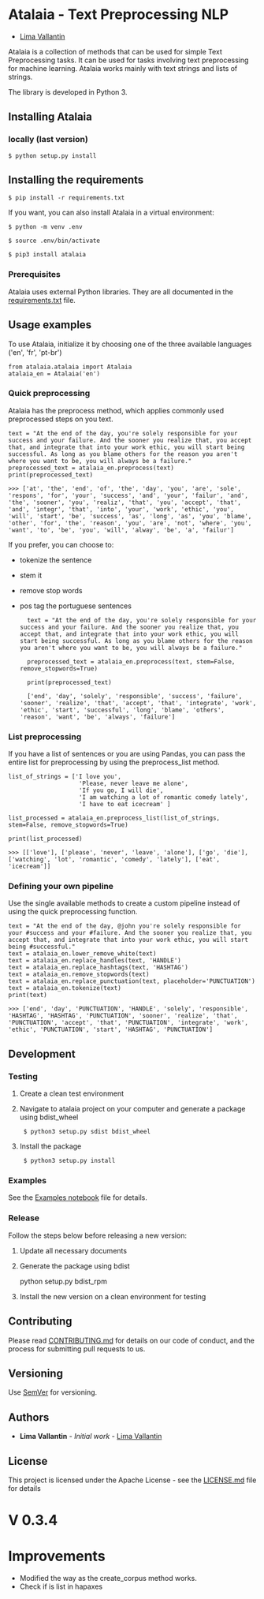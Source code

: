 
# Atalaia - Text Preprocessing NLP

*  [Lima Vallantin](https://vallant.in/)
  
Atalaia is a collection of methods that can be used for simple Text Preprocessing tasks. It can be used for tasks involving text preprocessing for machine learning. Atalaia works mainly with text strings and lists of strings.  

The library is developed in Python 3.

## Installing Atalaia

### locally (last version)

    $ python setup.py install

## Installing the requirements

	$ pip install -r requirements.txt

If you want, you can also install Atalaia in a virtual environment:

	$ python -m venv .env

	$ source .env/bin/activate

	$ pip3 install atalaia
  
### Prerequisites

Atalaia uses external Python libraries. They are all documented in the [requirements.txt](requirements.txt) file.

## Usage examples

To use Atalaia, initialize it by choosing one of the three available languages ('en', 'fr', 'pt-br')

	from atalaia.atalaia import Atalaia
	atalaia_en = Atalaia('en')

### Quick preprocessing

Atalaia has the preprocess method, which applies commonly used preprocessed steps on you text.

	text = "At the end of the day, you're solely responsible for your success and your failure. And the sooner you realize that, you accept that, and integrate that into your work ethic, you will start being successful. As long as you blame others for the reason you aren't where you want to be, you will always be a failure."
	preprocessed_text = atalaia_en.preprocess(text)
	print(preprocessed_text)
	
	>>> ['at', 'the', 'end', 'of', 'the', 'day', 'you', 'are', 'sole', 'respons', 'for', 'your', 'success', 'and', 'your', 'failur', 'and', 'the', 'sooner', 'you', 'realiz', 'that', 'you', 'accept', 'that', 'and', 'integr', 'that', 'into', 'your', 'work', 'ethic', 'you', 'will', 'start', 'be', 'success', 'as', 'long', 'as', 'you', 'blame', 'other', 'for', 'the', 'reason', 'you', 'are', 'not', 'where', 'you', 'want', 'to', 'be', 'you', 'will', 'alway', 'be', 'a', 'failur']

If you prefer, you can choose to:

- tokenize the sentence

- stem it

- remove stop words

- pos tag the portuguese sentences

		text = "At the end of the day, you're solely responsible for your success and your failure. And the sooner you realize that, you accept that, and integrate that into your work ethic, you will start being successful. As long as you blame others for the reason you aren't where you want to be, you will always be a failure."

		preprocessed_text = atalaia_en.preprocess(text, stem=False, remove_stopwords=True)

		print(preprocessed_text)

		['end', 'day', 'solely', 'responsible', 'success', 'failure', 'sooner', 'realize', 'that', 'accept', 'that', 'integrate', 'work', 'ethic', 'start', 'successful', 'long', 'blame', 'others', 'reason', 'want', 'be', 'always', 'failure']

### List preprocessing

If you have a list of sentences or you are using Pandas, you can pass the entire list for preprocessing by using the preprocess_list method.

	list_of_strings = ['I love you',
						'Please, never leave me alone',
						'If you go, I will die',
						'I am watching a lot of romantic comedy lately',
						'I have to eat icecream' ]

	list_processed = atalaia_en.preprocess_list(list_of_strings, stem=False, remove_stopwords=True)

	print(list_processed)

	>>> [['love'], ['please', 'never', 'leave', 'alone'], ['go', 'die'], ['watching', 'lot', 'romantic', 'comedy', 'lately'], ['eat', 'icecream']]

### Defining your own pipeline

Use the single available methods to create a custom pipeline instead of using the quick preprocessing function.

	text = "At the end of the day, @john you're solely responsible for your #success and your #failure. And the sooner you realize that, you accept that, and integrate that into your work ethic, you will start being #successful."
	text = atalaia_en.lower_remove_white(text)
	text = atalaia_en.replace_handles(text, 'HANDLE')
	text = atalaia_en.replace_hashtags(text, 'HASHTAG')
	text = atalaia_en.remove_stopwords(text)
	text = atalaia_en.replace_punctuation(text, placeholder='PUNCTUATION')
	text = atalaia_en.tokenize(text)
	print(text)

	>>> ['end', 'day', 'PUNCTUATION', 'HANDLE', 'solely', 'responsible', 'HASHTAG', 'HASHTAG', 'PUNCTUATION', 'sooner', 'realize', 'that', 'PUNCTUATION', 'accept', 'that', 'PUNCTUATION', 'integrate', 'work', 'ethic', 'PUNCTUATION', 'start', 'HASHTAG', 'PUNCTUATION']

## Development

### Testing

1. Create a clean test environment

2. Navigate to atalaia project on your computer and generate a package using bdist_wheel

		$ python3 setup.py sdist bdist_wheel

3. Install the package
					
		$ python3 setup.py install

### Examples

See the [Examples notebook](examples/atalaia_examples.ipynb) file for details.

### Release

Follow the steps below before releasing a new version:

1. Update all necessary documents

2. Generate the package using bdist

	python setup.py bdist_rpm

3. Install the new version on a clean environment for testing

## Contributing

Please read [CONTRIBUTING.md](CONTRIBUTING.md) for details on our code of conduct, and the process for submitting pull requests to us.

## Versioning

Use [SemVer](http://semver.org/) for versioning.

## Authors

*  **Lima Vallantin** - *Initial work* - [Lima Vallantin](https://vallant.in/)

## License

This project is licensed under the Apache License - see the [LICENSE.md](LICENSE.md) file for details

# V 0.3.4
#  Improvements
- Modified the way as the create_corpus method works.
- Check if is list in hapaxes
